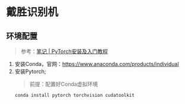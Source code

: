 # 戴胜识别机

## 环境配置

> 参考：[笔记 | PyTorch安装及入门教程](https://mp.weixin.qq.com/s?src=11&timestamp=1612070444&ver=2861&signature=ibrQgxgy7x3UjHmyt9*y9Owg0oH2V8ptC6luaq5kwu4ljIvr6r5D7*mXC18-ZUoc0F6hC4TVmLKyx11r80-wzBaZoIb4C2cS2OL6ky33LAgGrNpfij7N1QDZfFxeeSQ8&new=1)

1. 安装Conda，官网：https://www.anaconda.com/products/individual
2. 安装Pytorch;
   > 前提：配置好Conda虚拟环境
   ```shell script
   conda install pytorch torchvision cudatoolkit
   ```
